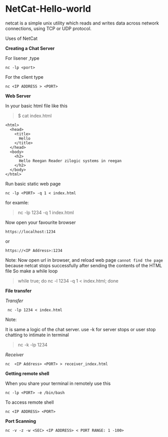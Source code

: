 # NetCat-Hello-world

 netcat is a simple unix utility which reads and writes data across
 network connections, using TCP or UDP protocol.
 
 Uses of NetCat

**Creating a Chat Server**

For lisener ,type

    nc -lp <port>

For the client type

    nc <IP ADDRESS > <PORT>

**Web Server**

In your basic html file like this

> $ cat index.html

    <html>
      <head>
        <title>
          Hello
        </title>
      </head>
      <body>
        <h2>
          Hello Reegan Reader zilogic systems in reegan
        </h2>
      </body>
    </html>
    	

Run basic static web page

    nc -lp <PORT> -q 1 < index.html

for examle:

> nc -lp 1234 -q 1 index.html

Now open your favourite browser

    https://localhost:1234

or

    https://<IP Address>:1234


Note:
Now open url in browser, and reload web page `cannot find the page` because netcat stops successfully after sending the contents of the HTML file
So make a while loop

> while true; do nc -l 1234 -q 1 < index.html; done

**File transfer**

_Transfer_

     nc -lp 1234 < index.html

Note:

 It is same a logic of the chat server.
 use -k for server stops or user stop chatting to intimate in terminal

> nc -k -lp 1234

_Receiver_

    nc  <IP Address> <PORT> > receiver_index.html

**Getting remote shell**

When you share your terminal in remotely use this

    nc -lp <PORT> -e /bin/bash

To access remote shell

    nc <IP ADDRESS> <PORT>

**Port Scanning**

    nc -v -z -w <SEC> <IP ADDRESS> < PORT RANGE: 1 -100>

